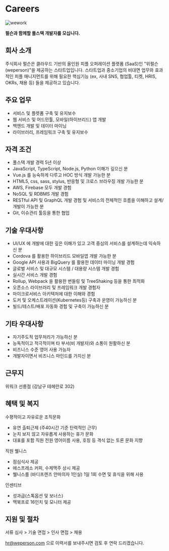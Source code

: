 # Careers

![wework](/careers/wework.png)

**펄슨과 함께할 풀스택 개발자를 모십니다.**

## 회사 소개

주식회사 펄슨은 클라우드 기반의 올인원 피플 오퍼레이션 플랫폼 (SaaS)인 "위펄슨(weperson)"을
제공하는 스타트업입니다.
스타트업과 중소기업의 비대면 업무와 효과적인 피플 매니지먼트를 위해 필요한 핵심기능
(ex, 사내 SNS, 협업툴, 티켓, HRIS, OKRs, 채용 등) 들을 제공하고 있습니다.

## 주요 업무

* 서비스 및 플렛폼 구축 및 유지보수
* 웹 서비스 및 어드민툴, 모바일(하이브리드) 앱 개발
* 백엔드 개발 및 데이터 마이닝
* 라이브러리, 프레임워크 구축 및 유지보수

## 자격 조건

* 풀스택 개발 경력 5년 이상
* JavaScript, TypeScript, Node.js, Python 이해가 깊으신 분
* Vue.js 를 능숙하게 다루고 HOC 방식 개발 가능한 분
* HTML5, css, sass, stylus, 반응형 및 크로스 브라우징 개발 가능한 분
* AWS, Firebase 모두 개발 경험
* NoSQL 및 RDBMS 개발 경험
* RESTful API 및 GraphQL 개발 경험 및 서비스의 전체적인 흐름을 이해하고 설계/개발이 가능한 분
* Git, 이슈관리 툴등을 통한 협업

## 기술 우대사항

* UI/UX 에 개발에 대한 깊은 이해가 있고 고객 중심의 서비스를 설계하는데 익숙하신 분
* Cordova 를 활용한 하이브리드 모바일앱 개발 가능한 분
* Google API 사용과 BigQuery 를 활용한 데이터 마이닝 개발 경험
* 글로벌 서비스 및 대규모 시스템 / 대용량 시스템 개발 경험
* 실시간 서비스 개발 경험
* Rollup, Webpack 을 활용한 번들링 및 TreeShaking 등을 통한 최적화
* 오픈소스 라이브러리 및 프레임워크 개발 경험자
* 마이크로서비스 아키텍처에 대한 이해와 경험
* 도커 및 오케스트레이션(Kubernetes등) 구축과 운영이 가능하신 분
* 빌드/테스트/배포 자동화 경험 및 구축이 가능하신 분

## 기타 우대사항

* 자기주도적 업무처리가 가능하신 분
* 능독적이고 적극적이며 타 부서(비 개발자)와 소통이 원활하신 분
* 비즈니스 수준 영어 사용 가능자
* 개발자이면서 비즈니스 마인드를 가지신 분

## 근무지

위워크 선릉점 (강남구 테헤란로 302)

## 혜택 및 복지

수평적이고 자유로운 조직문화
  - 유연 출퇴근제 (주40시간 기준 탄력적인 근무)
  - 눈치 보지 않고 자유롭게 사용하는 휴가 문화
  - 대표를 포함 직원 전원 영어이름 사용, 호칭 등 격식 없는 토론 문화 지향

직원 웰니스
  - 점심식사 제공
  - 에스프레소 커피, 수제맥주 상시 제공
  - 웰니스룸 (바디프렌즈 안마의자 1인실) 1일 1회 수면 및 휴식을 위해 사용

인센티브
  -  성과급(스톡옵션 및 보너스)
  -  맥북프로 16인치 및 모니터 제공

## 지원 및 절차

서류 심사 > 기술 면접 > 인사 면접 > 채용

hr@weperson.com 으로 이력서를 보내주시면 검토 후 연락 드리겠습니다.




